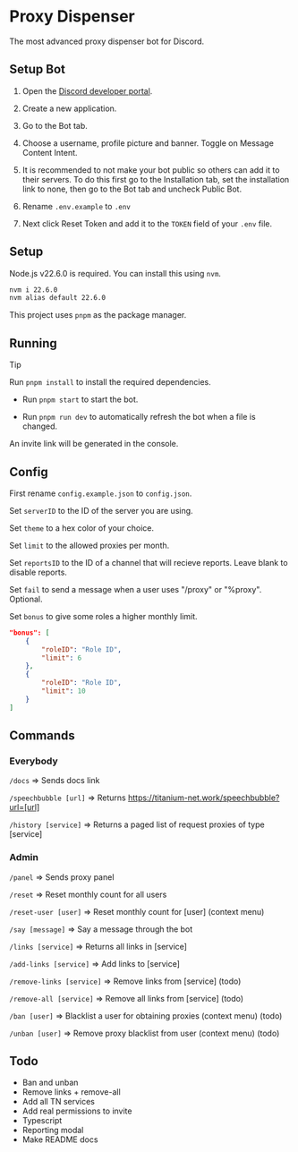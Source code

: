 # Proxy Dispenser

The most advanced proxy dispenser bot for Discord.

## Setup Bot

1. Open the [Discord developer portal](https://discord.com/developers/applications).

2. Create a new application.

3. Go to the Bot tab.

4. Choose a username, profile picture and banner. Toggle on Message Content Intent.

5. It is recommended to not make your bot public so others can add it to their servers. To do this first go to the Installation tab, set the installation link to none, then go to the Bot tab and uncheck Public Bot.

6. Rename `.env.example` to `.env`

7. Next click Reset Token and add it to the `TOKEN` field of your `.env` file.

## Setup

Node.js v22.6.0 is required. You can install this using `nvm`.

```bash
nvm i 22.6.0
nvm alias default 22.6.0
```

This project uses `pnpm` as the package manager.

## Running

> [!TIP]
> Run `pnpm install` to install the required dependencies.

- Run `pnpm start` to start the bot.

- Run `pnpm run dev` to automatically refresh the bot when a file is changed.

An invite link will be generated in the console.

## Config

First rename `config.example.json` to `config.json`.

Set `serverID` to the ID of the server you are using.

Set `theme` to a hex color of your choice.

Set `limit` to the allowed proxies per month.

Set `reportsID` to the ID of a channel that will recieve reports. Leave blank to disable reports.

Set `fail` to send a message when a user uses "/proxy" or "%proxy". Optional.

Set `bonus` to give some roles a higher monthly limit.

```json
"bonus": [
	{
		"roleID": "Role ID",
		"limit": 6
	},
    {
		"roleID": "Role ID",
		"limit": 10
	}
]
```

## Commands

### Everybody

`/docs` => Sends docs link

`/speechbubble [url]` => Returns https://titanium-net.work/speechbubble?url=[url]

`/history [service]` => Returns a paged list of request proxies of type [service]

### Admin

`/panel` => Sends proxy panel

`/reset` => Reset monthly count for all users

`/reset-user [user]` => Reset monthly count for [user] (context menu)

`/say [message]` => Say a message through the bot

`/links [service]` => Returns all links in [service]

`/add-links [service]` => Add links to [service]

`/remove-links [service]` => Remove links from [service] (todo)

`/remove-all [service]` => Remove all links from [service] (todo)

`/ban [user]` => Blacklist a user for obtaining proxies (context menu) (todo)

`/unban [user]` => Remove proxy blacklist from user (context menu) (todo)

## Todo
- Ban and unban
- Remove links + remove-all
- Add all TN services
- Add real permissions to invite
- Typescript
- Reporting modal
- Make README docs